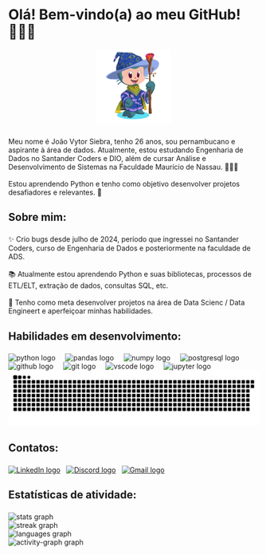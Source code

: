 

<h1 align="left">Olá! Bem-vindo(a) ao meu GitHub! 👨🏻‍💻</h1> 
<p align="center">
  <img src="octocat-1727135856162.png" alt="Octocat" width="150"/>
</p>

###

<p align="left">Meu nome é João Vytor Siebra, tenho 26 anos, sou pernambucano e aspirante à área de dados. Atualmente, estou estudando Engenharia de Dados no Santander Coders e DIO, além de cursar Análise e Desenvolvimento de Sistemas na Faculdade Maurício de Nassau. 👨🏻‍💻
<br><br>
Estou aprendendo Python e tenho como objetivo desenvolver projetos desafiadores e relevantes. 🐍</p>

###

<h2 align="left">Sobre mim:</h2>

###

<p align="left">✨ Crio bugs desde julho de 2024, período que ingressei no Santander Coders, curso de Engenharia de Dados e posteriormente na faculdade de ADS.<br><br>📚 Atualmente estou aprendendo Python e suas bibliotecas, processos de ETL/ELT, extração de dados, consultas SQL, etc.<br><br>🎯 Tenho como meta desenvolver projetos na área de Data Scienc / Data Engineert e aperfeiçoar minhas habilidades.</p>

###

<h2 align="left">Habilidades em desenvolvimento:</h2>

###

<div align="left">
  <img src="https://cdn.jsdelivr.net/gh/devicons/devicon/icons/python/python-original.svg" height="40" alt="python logo"  />
  <img width="12" />
  <img src="https://cdn.jsdelivr.net/gh/devicons/devicon/icons/pandas/pandas-original.svg" height="40" alt="pandas logo"  />
  <img width="12" />
  <img src="https://cdn.jsdelivr.net/gh/devicons/devicon/icons/numpy/numpy-original.svg" height="40" alt="numpy logo"  />
  <img width="12" />
  <img src="https://cdn.jsdelivr.net/gh/devicons/devicon/icons/postgresql/postgresql-original.svg" height="40" alt="postgresql logo"  />
  <img width="12" />
  <img src="https://skillicons.dev/icons?i=github" height="40" alt="github logo"  />
  <img width="12" />
  <img src="https://cdn.jsdelivr.net/gh/devicons/devicon/icons/git/git-original.svg" height="40" alt="git logo"  />
  <img width="12" />
  <img src="https://cdn.jsdelivr.net/gh/devicons/devicon/icons/vscode/vscode-original.svg" height="40" alt="vscode logo"  />
  <img width="12" />
  <img src="https://cdn.jsdelivr.net/gh/devicons/devicon/icons/jupyter/jupyter-original.svg" height="40" alt="jupyter logo"  />
</div>

<img src="https://raw.githubusercontent.com/vytorsiebra/vytorsiebra/output/snake.svg" alt="Snake animation" />

<h2 align="left">Contatos:</h2>

###

[![LinkedIn logo](https://raw.githubusercontent.com/maurodesouza/profile-readme-generator/master/src/assets/icons/social/linkedin/default.svg)](https://www.linkedin.com/in/joao-vytor-siebra/)
&nbsp;
[![Discord logo](https://raw.githubusercontent.com/maurodesouza/profile-readme-generator/master/src/assets/icons/social/discord/default.svg)](# "#vytorsiebra")
&nbsp;
[![Gmail logo](https://raw.githubusercontent.com/maurodesouza/profile-readme-generator/master/src/assets/icons/social/gmail/default.svg)](mailto:vytor.siebra@gmail.com)


###

<h2 align="left">Estatísticas de atividade:</h2>

###

<div align="left">
  <img src="https://github-readme-stats.vercel.app/api?username=vytorsiebra&hide_title=false&hide_rank=false&show_icons=true&include_all_commits=true&count_private=true&disable_animations=false&theme=dracula&locale=pt-br&hide_border=false&order=1" width="500" alt="stats graph" /> <br>
  <img src="https://streak-stats.demolab.com?user=vytorsiebra&locale=pt-br&mode=daily&theme=dracula&hide_border=false&border_radius=5&order=3" width="500" alt="streak graph" /> <br>
  <img src="https://github-readme-stats.vercel.app/api/top-langs?username=vytorsiebra&locale=pt-br&hide_title=false&layout=compact&card_width=320&langs_count=5&theme=dracula&hide_border=false&order=2" width="500" alt="languages graph" /> <br>
  <img src="https://github-readme-activity-graph.vercel.app/graph?username=vytorsiebra&radius=16&theme=react&area=true&hide_border=false&order=5&custom_title=Gr%C3%A1fico%20de%20contribui%C3%A7%C3%A3o%20di%C3%A1ria" width="500" alt="activity-graph graph" />
</div>

###

